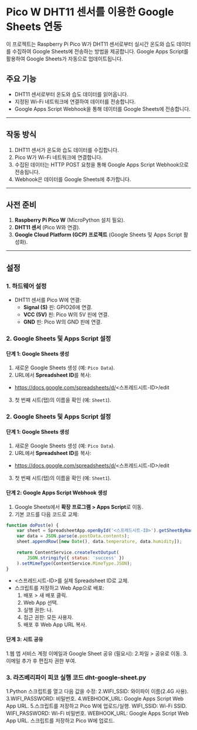 # Pico W DHT11 센서를 이용한 Google Sheets 연동

이 프로젝트는 Raspberry Pi Pico W가 DHT11 센서로부터 실시간 온도와 습도 데이터를 수집하여 Google Sheets에 전송하는 방법을 제공합니다. Google Apps Script를 활용하여 Google Sheets가 자동으로 업데이트됩니다.

## 주요 기능
- DHT11 센서로부터 온도와 습도 데이터를 읽어옵니다.
- 지정된 Wi-Fi 네트워크에 연결하여 데이터를 전송합니다.
- Google Apps Script Webhook을 통해 데이터를 Google Sheets에 전송합니다.

---

## 작동 방식
1. DHT11 센서가 온도와 습도 데이터를 수집합니다.
2. Pico W가 Wi-Fi 네트워크에 연결합니다.
3. 수집된 데이터는 HTTP POST 요청을 통해 Google Apps Script Webhook으로 전송됩니다.
4. Webhook은 데이터를 Google Sheets에 추가합니다.

---

## 사전 준비
1. **Raspberry Pi Pico W** (MicroPython 설치 필요).
2. **DHT11 센서** (Pico W와 연결).
3. **Google Cloud Platform (GCP) 프로젝트** (Google Sheets 및 Apps Script 활성화).

---

## 설정

### 1. 하드웨어 설정
- DHT11 센서를 Pico W에 연결:
  - **Signal (S)** 핀: GPIO26에 연결.
  - **VCC (5V)** 핀: Pico W의 5V 핀에 연결.
  - **GND** 핀: Pico W의 GND 핀에 연결.

### 2. Google Sheets 및 Apps Script 설정
#### 단계 1: Google Sheets 생성
1. 새로운 Google Sheets 생성 (예: `Pico Data`).
2. URL에서 **Spreadsheet ID**를 복사:
  - https://docs.google.com/spreadsheets/d/<스프레드시트-ID>/edit

3. 첫 번째 시트(탭)의 이름을 확인 (예: `Sheet1`).


### 2. Google Sheets 및 Apps Script 설정
#### 단계 1: Google Sheets 생성
1. 새로운 Google Sheets 생성 (예: `Pico Data`).
2. URL에서 **Spreadsheet ID**를 복사:
  - https://docs.google.com/spreadsheets/d/<스프레드시트-ID>/edit

3. 첫 번째 시트(탭)의 이름을 확인 (예: `Sheet1`).


#### 단계 2: Google Apps Script Webhook 생성
1. Google Sheets에서 **확장 프로그램 > Apps Script**로 이동.
2. 기본 코드를 다음 코드로 교체:

```javascript
function doPost(e) {
    var sheet = SpreadsheetApp.openById('<스프레드시트-ID>').getSheetByName('Sheet1');
    var data = JSON.parse(e.postData.contents);
    sheet.appendRow([new Date(), data.temperature, data.humidity]);
    
    return ContentService.createTextOutput(
        JSON.stringify({ status: 'success' })
    ).setMimeType(ContentService.MimeType.JSON);
}
```
  - <스프레드시트-ID>를 실제 Spreadsheet ID로 교체.
  - 스크립트를 저장하고 Web App으로 배포:
    1.  배포 > 새 배포 클릭.
    2. Web App 선택.
    3. 실행 권한: 나.
    4. 접근 권한: 모든 사용자.
    5. 배포 후 Web App URL 복사.

#### 단계 3: 시트 공유
1.웹 앱 서비스 계정 이메일과 Google Sheet 공유 (필요시):
2.파일 > 공유로 이동.
3.이메일 추가 후 편집자 권한 부여.


### 3. 라즈베리파이 피코 실행 코드 dht-google-sheet.py  
1.Python 스크립트를 열고 다음 값을 수정:
2.WIFI_SSID: 와이파이 이름(2.4G 사용).
3.WIFI_PASSWORD: 비밀번호.
4.WEBHOOK_URL: Google Apps Script Web App URL.
5.스크립트를 저장하고 Pico W에 업로드/실행.
WIFI_SSID: Wi-Fi SSID.
WIFI_PASSWORD: Wi-Fi 비밀번호.
WEBHOOK_URL: Google Apps Script Web App URL.
스크립트를 저장하고 Pico W에 업로드.
